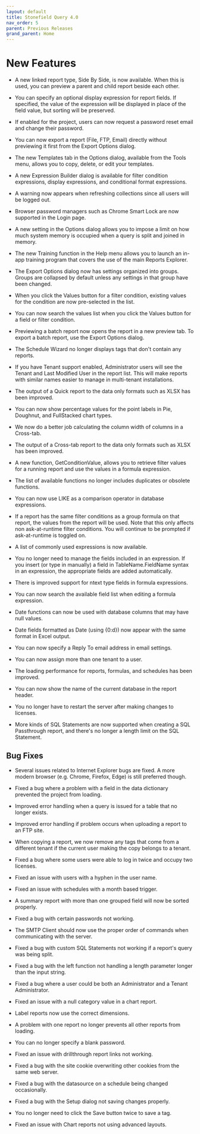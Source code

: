 ```yaml
---
layout: default
title: Stonefield Query 4.0
nav_order: 5
parent: Previous Releases
grand_parent: Home
---
```


# New Features

* A new linked report type, Side By Side, is now available. When this is used, you can preview a parent and child report beside each other.

* You can specify an optional display expression for report fields. If specified, the value of the expression will be displayed in place of the field value, but sorting will be preserved.

* If enabled for the project, users can now request a password reset email and change their password.

* You can now export a report (File, FTP, Email) directly without previewing it first from the Export Options dialog.

* The new Templates tab in the Options dialog, available from the Tools menu, allows you to copy, delete, or edit your templates.

* A new Expression Builder dialog is available for filter condition expressions, display expressions, and conditional format expressions.

* A warning now appears when refreshing collections since all users will be logged out.

* Browser password managers such as Chrome Smart Lock are now supported in the Login page.

* A new setting in the Options dialog allows you to impose a limit on how much system memory is occupied when a query is split and joined in memory.

* The new Training function in the Help menu allows you to launch an in-app training program that covers the use of the main Reports Explorer.

* The Export Options dialog now has settings organized into groups. Groups are collapsed by default unless any settings in that group have been changed.

* When you click the Values button for a filter condition, existing values for the condition are now pre-selected in the list.

* You can now search the values list when you click the Values button for a field or filter condition.

* Previewing a batch report now opens the report in a new preview tab. To export a batch report, use the Export Options dialog.

* The Schedule Wizard no longer displays tags that don't contain any reports.

* If you have Tenant support enabled, Administrator users will see the Tenant and Last Modified User in the report list. This will make reports with similar names easier to manage in multi-tenant installations.

* The output of a Quick report to the data only formats such as XLSX has been improved.

* You can now show percentage values for the point labels in Pie, Doughnut, and FullStacked chart types.

* We now do a better job calculating the column width of columns in a Cross-tab.

* The output of a Cross-tab report to the data only formats such as XLSX has been improved.

* A new function, GetConditionValue, allows you to retrieve filter values for a running report and use the values in a formula expression.

* The list of available functions no longer includes duplicates or obsolete functions.

* You can now use LIKE as a comparison operator in database expressions.

* If a report has the same filter conditions as a group formula on that report, the values from the report will be used. Note that this only affects non ask-at-runtime filter conditions. You will continue to be prompted if ask-at-runtime is toggled on. 

* A list of commonly used expressions is now available.

* You no longer need to manage the fields included in an expression. If you insert (or type in manually) a field in TableName.FieldName syntax in an expression, the appropriate fields are added automatically.

* There is improved support for ntext type fields in formula expressions.

* You can now search the available field list when editing a formula expression.

* Date functions can now be used with database columns that may have null values.

* Date fields formatted as Date (using {0:d}) now appear with the same format in Excel output.

* You can now specify a Reply To email address in email settings.

* You can now assign more than one tenant to a user.

* The loading performance for reports, formulas, and schedules has been improved.

* You can now show the name of the current database in the report header.

* You no longer have to restart the server after making changes to licenses.

* More kinds of SQL Statements are now supported when creating a SQL Passthrough report, and there's no longer a length limit on the SQL Statement.

## Bug Fixes

* Several issues related to Internet Explorer bugs are fixed. A more modern browser (e.g. Chrome, Firefox, Edge) is still preferred though.

* Fixed a bug where a problem with a field in the data dictionary prevented the project from loading.

* Improved error handling when a query is issued for a table that no longer exists.

* Improved error handling if problem occurs when uploading a report to an FTP site.

* When copying a report, we now remove any tags that come from a different tenant if the current user making the copy belongs to a tenant.

* Fixed a bug where some users were able to log in twice and occupy two licenses.

* Fixed an issue with users with a hyphen in the user name.

* Fixed an issue with schedules with a month based trigger.

* A summary report with more than one grouped field will now be sorted properly.

* Fixed a bug with certain passwords not working.

* The SMTP Client should now use the proper order of commands when communicating with the server.

* Fixed a bug with custom SQL Statements not working if a report's query was being split.

* Fixed a bug with the left function not handling a length parameter longer than the input string.

* Fixed a bug where a user could be both an Administrator and a Tenant Administrator.

* Fixed an issue with a null category value in a chart report.

* Label reports now use the correct dimensions.

* A problem with one report no longer prevents all other reports from loading.

* You can no longer specify a blank password.

* Fixed an issue with drillthrough report links not working.

* Fixed a bug with the site cookie overwriting other cookies from the same web server.

* Fixed a bug with the datasource on a schedule being changed occasionally.

* Fixed a bug with the Setup dialog not saving changes properly.

* You no longer need to click the Save button twice to save a tag.

* Fixed an issue with Chart reports not using advanced layouts.